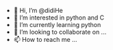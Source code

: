 - 👋 Hi, I’m @didiHe
- 👀 I’m interested in python and C
- 🌱 I’m currently learning python
- 💞️ I’m looking to collaborate on ...
- 📫 How to reach me ...

<!---
didiHe/didiHe is a ✨ special ✨ repository because its `README.md` (this file) appears on your GitHub profile.
You can click the Preview link to take a look at your changes.
--->
